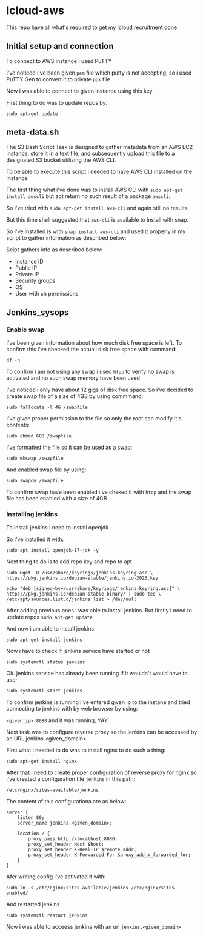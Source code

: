 # lcloud-aws

This repo have all what's required to get my lcloud recruitment done.

## Initial setup and connection

To connect to AWS instance i used PuTTY

I've noticed i've been given `pem` file which putty is not accepting, so i used PuTTY Gen to convert it to private `ppk` file

Now i was able to connect to given instance using this key

First thing to do was to update repos by:

`sudo apt-get update`


## meta-data.sh

The S3 Bash Script Task is designed to gather metadata from an AWS EC2 instance, store it in a text file, and subsequently upload this file to a designated S3 bucket utilizing the AWS CLI. 

To be able to execute this script i needed to have AWS CLI installed on the instance

The first thing what i've done was to install AWS CLI with `sudo apt-get install awscli` but apt return no such result of a package `awscli`.

So i've tried with `sudo apt-get install aws-cli` and again still no results. 

But this time shell suggested that `aws-cli` is available to install with snap.

So i've installed is with `snap install aws-cli` and used it properly in my script to gather information as described below:

Scipt gathers info as described below:
- Instance ID
- Public IP
- Private IP
- Security groups
- OS
- User with sh permissions

## Jenkins_sysops

### Enable swap

I've been given information about how much disk free space is left. To confirm this i've checked the actuall disk free space with command: 

`df -h`

To confirm i am not using any swap i used `htop` to verify no swap is activated and no such swap memory have been used

I've noticed i only have about 12 gigs of disk free space. So i've decided to create swap file of a size of 4GB by using commmand: 

`sudo fallocate -l 4G /swapfile`



I've given proper permission to the file so only the root can modify it's contents:

`sudo chmod 600 /swapfile`


I've formatted the file so it can be used as a swap:

`sudo mkswap /swapfile`


And enabled swap file by using:

`sudo swapon /swapfile`

To confirm swap have been enabled i've cheked it with `htop` and the swap file has been enabled with a size of 4GB

### Installing jenkins 

To install jenkins i need to install openjdk 

So i've installed it with:

`sudo apt install openjdk-17-jdk -y`

Next thing to do is to add repo key and repo to apt

`sudo wget -O /usr/share/keyrings/jenkins-keyring.asc \
  https://pkg.jenkins.io/debian-stable/jenkins.io-2023.key`

`echo "deb [signed-by=/usr/share/keyrings/jenkins-keyring.asc]" \
  https://pkg.jenkins.io/debian-stable binary/ | sudo tee \
  /etc/apt/sources.list.d/jenkins.list > /dev/null
`

After adding previous ones i was able to install jenkins. But firstly i need to update repos
`sudo apt-get update`

And now i am able to install jenkins

`sudo apt-get install jenkins`

Now i have to check if jenkins service have started or not 

`sudo systemctl status jenkins`

Ok. jenkins service has already been running if it wouldn't would have to use:

`sudo systemctl start jenkins`


To confirm jenkins is running i've entered given ip to the instane and tried connecting to jenkins with by web browser by using:

`<given_ip>:8080` and it was running, YAY



Next task was to configure reverse proxy so the jenkins can be accessed by an URL jenkins.<given_domain>

First what i needed to do was to install nginx to do such a thing:

`sudo apt-get install nginx`

After that i need to create proper configuration of reverse proxy for nginx so i've created a configuration file `jenkins` in this path:

`/etc/nginx/sites-available/jenkins`

The content of this configurationa are as below:

```
server {
    listen 80;
    server_name jenkins.<given_domain>;

    location / {
        proxy_pass http://localhost:8080;
        proxy_set_header Host $host;
        proxy_set_header X-Real-IP $remote_addr;
        proxy_set_header X-Forwarded-For $proxy_add_x_forwarded_for;
    }
}
```

Afer writing config i've activated it with:

`sudo ln -s /etc/nginx/sites-available/jenkins /etc/nginx/sites-enabled/`


And restarted jenkins

`sudo systemctl restart jenkins`

Now i was able to acceess jenkins with an url `jenkins.<given_domain>`
